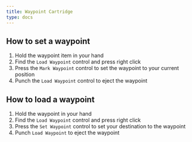 ```yaml
---
title: Waypoint Cartridge
type: docs
---
```


## How to set a waypoint

1. Hold the waypoint item in your hand
2. Find the `Load Waypoint` control and press right click
3. Press the `Mark Waypoint` control to set the waypoint to your current position
4. Punch the `Load Waypoint` control to eject the waypoint

## How to load a waypoint

1. Hold the waypoint in your hand
2. Find the `Load Waypoint` control and press right click
3. Press the `Set Waypoint` control to set your destination to the waypoint
4. Punch `Load Waypoint` to eject the waypoint